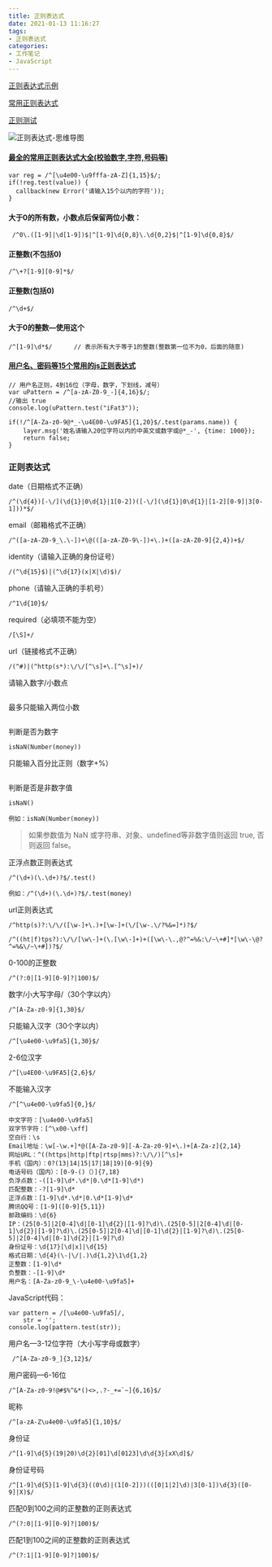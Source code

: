 ```yaml
---
title: 正则表达式
date: 2021-01-13 11:16:27
tags:
- 正则表达式
categories:
- 工作笔记
- JavaScript
---
```


[正则表达式示例](https://c.runoob.com/front-end/854/)

[常用正则表达式](https://tool.chinaz.com/Tools/regexgenerate)

[正则测试](https://tool.chinaz.com/regex)

![正则表达式-思维导图](https://raw.githubusercontent.com/winney07/Images/main/winney07.github.io/%E6%AD%A3%E5%88%99%E8%A1%A8%E8%BE%BE%E5%BC%8F/note1.png)

#### [最全的常用正则表达式大全(校验数字,字符,号码等)](https://www.cnblogs.com/yoyowin/p/12208917.html)

```
var reg = /^[\u4e00-\u9fffa-zA-Z]{1,15}$/;
if(!reg.test(value)) {
  callback(new Error('请输入15个以内的字符'));
}
```

#### 大于0的所有数，小数点后保留两位小数：

```
 /^0\.([1-9]|\d[1-9])$|^[1-9]\d{0,8}\.\d{0,2}$|^[1-9]\d{0,8}$/
```

#### 正整数(不包括0)

```
/^\+?[1-9][0-9]*$/
```

#### 正整数(包括0)

```
/^\d+$/
```

#### 大于0的整数—使用这个

```
/^[1-9]\d*$/      // 表示所有大于等于1的整数(整数第一位不为0，后面的随意)
```



#### [用户名、密码等15个常用的js正则表达式](https://blog.csdn.net/qq_41465646/article/details/108105076)

```
// 用户名正则，4到16位（字母，数字，下划线，减号）  
var uPattern = /^[a-zA-Z0-9_-]{4,16}$/;  
//输出 true  
console.log(uPattern.test("iFat3")); 
```



```
if(!/^[A-Za-z0-9@*_-\u4E00-\u9FA5]{1,20}$/.test(params.name)) {
    layer.msg('姓名请输入20位字符以内的中英文或数字或@*_-', {time: 1000});
    return false;
}
```





### 正则表达式

date（日期格式不正确）

```
/^(\d{4})[-\/](\d{1}|0\d{1}|1[0-2])([-\/](\d{1}|0\d{1}|[1-2][0-9]|3[0-1]))*$/
```

email（邮箱格式不正确）

```
/^([a-zA-Z0-9_\.\-])+\@(([a-zA-Z0-9\-])+\.)+([a-zA-Z0-9]{2,4})+$/
```

identity（请输入正确的身份证号）

```
/(^\d{15}$)|(^\d{17}(x|X|\d)$)/
```

phone（请输入正确的手机号）

```
/^1\d{10}$/
```

required（必填项不能为空）

```
/[\S]+/
```

url（链接格式不正确）

```
/(^#)|(^http(s*):\/\/[^\s]+\.[^\s]+)/
```

请输入数字/小数点

```

```

最多只能输入两位小数

```

```

判断是否为数字

```
isNaN(Number(money))
```

只能输入百分比正则（数字+%）

```

```

判断是否是非数字值

```
isNaN()

例如：isNaN(Number(money))
```

> 如果参数值为 NaN 或字符串、对象、undefined等非数字值则返回 true, 否则返回 false。

正浮点数正则表达式

```
/^(\d+)(\.\d+)?$/.test()

例如：/^(\d+)(\.\d+)?$/.test(money)
```

url正则表达式

```
/^http(s)?:\/\/([\w-]+\.)+[\w-]+(\/[\w-.\/?%&=]*)?$/

/^((ht|f)tps?):\/\/[\w\-]+(\.[\w\-]+)+([\w\-\.,@?^=%&:\/~\+#]*[\w\-\@?^=%&\/~\+#])?$/
```

0-100的正整数

```
/^(?:0|[1-9][0-9]?|100)$/
```

数字/小大写字母/（30个字以内）

```
/^[A-Za-z0-9]{1,30}$/
```

只能输入汉字（30个字以内）

```
/^[\u4e00-\u9fa5]{1,30}$/
```

2-6位汉字

```
/^[\u4E00-\u9FA5]{2,6}$/
```

不能输入汉字

```
/^[^\u4e00-\u9fa5]{0,}$/
```

```
中文字符：[\u4e00-\u9fa5]
双字节字符：[^\x00-\xff]
空白行：\s
Email地址：\w[-\w.+]*@([A-Za-z0-9][-A-Za-z0-9]+\.)+[A-Za-z]{2,14}
网址URL：^((https|http|ftp|rtsp|mms)?:\/\/)[^\s]+
手机（国内）：0?(13|14|15|17|18|19)[0-9]{9}
电话号码（国内）：[0-9-()（）]{7,18}
负浮点数：-([1-9]\d*.\d*|0.\d*[1-9]\d*)
匹配整数：-?[1-9]\d*
正浮点数：[1-9]\d*.\d*|0.\d*[1-9]\d*
腾讯QQ号：[1-9]([0-9]{5,11})
邮政编码：\d{6}
IP：(25[0-5]|2[0-4]\d|[0-1]\d{2}|[1-9]?\d)\.(25[0-5]|2[0-4]\d|[0-1]\d{2}|[1-9]?\d)\.(25[0-5]|2[0-4]\d|[0-1]\d{2}|[1-9]?\d)\.(25[0-5]|2[0-4]\d|[0-1]\d{2}|[1-9]?\d)
身份证号：\d{17}[\d|x]|\d{15}
格式日期：\d{4}(\-|\/|.)\d{1,2}\1\d{1,2}
正整数：[1-9]\d*
负整数：-[1-9]\d*
用户名：[A-Za-z0-9_\-\u4e00-\u9fa5]+
```

JavaScript代码：

```
var pattern = /[\u4e00-\u9fa5]/,
	str = '';
console.log(pattern.test(str));
```

用户名—3-12位字符（大小写字母或数字）

```
 /^[A-Za-z0-9_]{3,12}$/
```

用户密码—6-16位

```
/^[A-Za-z0-9!@#$%^&*()<>,.?-_+=`~]{6,16}$/
```

昵称

```
/^[a-zA-Z\u4e00-\u9fa5]{1,10}$/
```

身份证

```
/^[1-9]\d{5}(19|20)\d{2}[01]\d[0123]\d\d{3}[xX\d]$/
```

身份证号码

```
/^[1-9]\d{5}[1-9]\d{3}((0\d)|(1[0-2]))(([0|1|2]\d)|3[0-1])\d{3}([0-9]|X)$/
```

匹配0到100之间的正整数的正则表达式

```
/^(?:0|[1-9][0-9]?|100)$/
```

匹配1到100之间的正整数的正则表达式

```
/^(?:1|[1-9][0-9]?|100)$/
```

